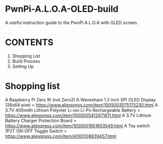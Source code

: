 # PwnPi-A.L.O.A-OLED-build
A useful instruction guide to the PwnPi A.L.O.A with OLED screen. 


# CONTENTS
1. Shopping List
2. Build Process
3. Setting Up

# Shopping list
A Raspberry Pi Zero W (not Zero2)
A Waveshare 1.3 inch SPI OLED Display 128x64 pixel                > https://www.aliexpress.com/item/1005003575175230.html
A 3.7V 400mAh Lithium Polymer Li-ion Li-Po Rechargeable Battery   > https://www.aliexpress.com/item/1005005412971611.html
A 3.7V Lithium Battery Charger Protection Board                   > https://www.aliexpress.com/item/1005001651603549.html
A Toy switch 1P2T ON-OFF Toggle Switch                            > https://www.aliexpress.com/item/4000108839457.html
